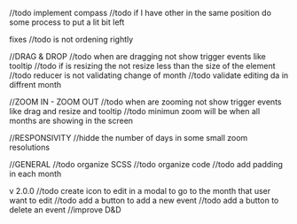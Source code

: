 //todo implement compass
//todo if I have other in the same position do some process to put a lit bit left

fixes
//todo is not ordening rightly

//DRAG & DROP
//todo when are dragging not show trigger events like tooltip
//todo if is resizing the not resize less than the size of the element
//todo reducer is not validating change of month
//todo validate editing da in diffrent month

//ZOOM IN - ZOOM OUT
//todo when are zooming not show trigger events like drag and resize and tooltip
//todo minimun zoom will be when all months are showing in the screen

//RESPONSIVITY
//hidde the number of days in some small zoom resolutions

//GENERAL
//todo organize SCSS
//todo organize code
//todo add padding in each month

v 2.0.0
//todo create icon to edit in a modal to go to the month that user want to edit
//todo add a button to add a new event
//todo add a button to delete an event
//improve D&D
